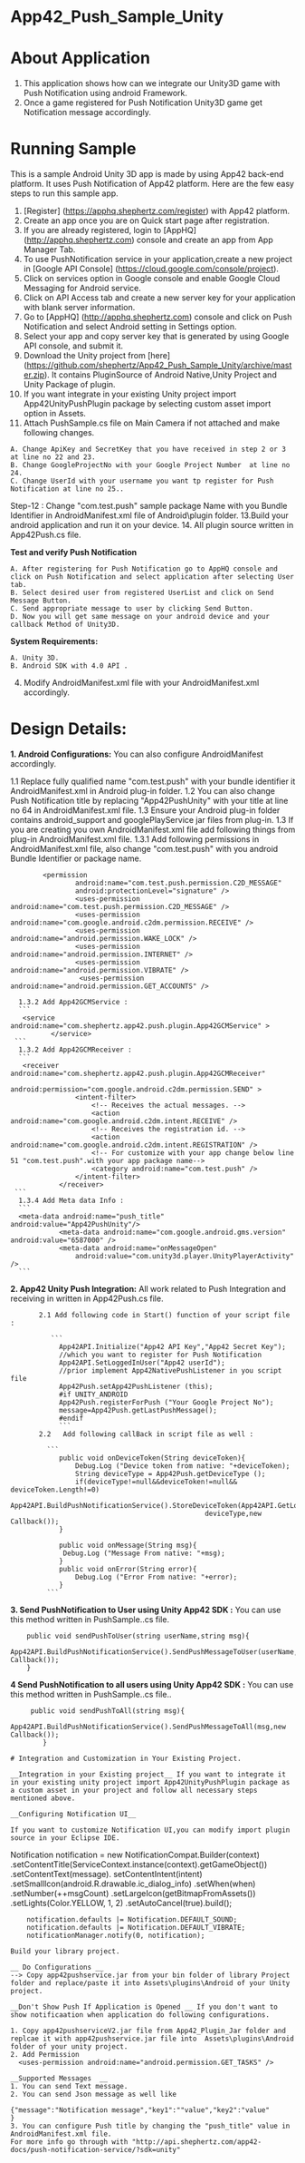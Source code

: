 App42_Push_Sample_Unity
=======================

# About Application

1. This application shows how can we integrate our Unity3D game with Push Notification using android Framework.
2. Once a game registered for Push Notification Unity3D game get Notification message accordingly.

# Running Sample

This is a sample Android Unity 3D app is made by using App42 back-end platform. It uses Push Notification of App42 platform.
Here are the few easy steps to run this sample app.

1. [Register] (https://apphq.shephertz.com/register) with App42 platform.
2. Create an app once you are on Quick start page after registration.
3. If you are already registered, login to [AppHQ] (http://apphq.shephertz.com) console and create an app from App Manager Tab.
4. To use PushNotification service in your application,create a new project in [Google API Console] (https://cloud.google.com/console/project).
5. Click on services option in Google console and enable Google Cloud Messaging for Android service.
6. Click on API Access tab and create a new server key for your application with blank server information.
7. Go to [AppHQ] (http://apphq.shephertz.com) console and click on Push Notification and select Android setting in Settings option.
8. Select your app and copy server key that is generated by using Google API console, and submit it.
9. Download the Unity project from [here] (https://github.com/shephertz/App42_Push_Sample_Unity/archive/master.zip). It contains PluginSource of Android Native,Unity Project and Unity Package of plugin.
10. If you want integrate in your existing Unity project import App42UnityPushPlugin package by selecting custom asset import option in Assets.
11. Attach PushSample.cs file on Main Camera if not attached and make following changes.

```
A. Change ApiKey and SecretKey that you have received in step 2 or 3 at line no 22 and 23.
B. Change GoogleProjectNo with your Google Project Number  at line no 24.
C. Change UserId with your username you want tp register for Push Notification at line no 25..
```
Step-12 : Change "com.test.push" sample package Name with you Bundle Identifier in AndroidManifest.xml file of Android\plugin 
folder.
13.Build your android application and run it on your device.
14. All plugin source written in App42Push.cs file.

__Test and verify Push Notification__
```
A. After registering for Push Notification go to AppHQ console and click on Push Notification and select application after selecting User tab.
B. Select desired user from registered UserList and click on Send Message Button.
C. Send appropriate message to user by clicking Send Button.
D. Now you will get same message on your android device and your callback Method of Unity3D.
```

__System Requirements:__
```
A. Unity 3D.
B. Android SDK with 4.0 API .
```

4. Modify AndroidManifest.xml file with your AndroidManifest.xml accordingly.


# Design Details:

__1. Android Configurations:__ You can also configure AndroidManifest accordingly. 

  1.1 Replace fully qualified name "com.test.push" with your bundle identifier it AndroidManifest.xml in Android plug-in folder.
  1.2 You can also change Push Notification title by replacing "App42PushUnity" with your title at line no 64 in AndroidManifest.xml file.
  1.3 Ensure your Android plug-in folder contains android_support and googlePlayService jar files from plug-in.
  1.3 If you are creating you own AndroidManifest.xml file add following things from plug-in AndroidManifest.xml file.
    1.3.1 Add following permissions in AndroidManifest.xml file, also change "com.test.push" with you android Bundle Identifier or package name.
```
        <permission
				android:name="com.test.push.permission.C2D_MESSAGE"
				android:protectionLevel="signature" />
				<uses-permission android:name="com.test.push.permission.C2D_MESSAGE" />
				<uses-permission android:name="com.google.android.c2dm.permission.RECEIVE" />
				<uses-permission android:name="android.permission.WAKE_LOCK" />
				<uses-permission android:name="android.permission.INTERNET" />
				<uses-permission android:name="android.permission.VIBRATE" />
				 <uses-permission android:name="android.permission.GET_ACCOUNTS" />
```
      1.3.2 Add App42GCMService :
	  ```
	   <service android:name="com.shephertz.app42.push.plugin.App42GCMService" > 
			  </service>
	 ```
	  1.3.2 Add App42GCMReceiver :
	  ```
	   <receiver android:name="com.shephertz.app42.push.plugin.App42GCMReceiver"
					android:permission="com.google.android.c2dm.permission.SEND" >
					<intent-filter>
						<!-- Receives the actual messages. -->
						<action android:name="com.google.android.c2dm.intent.RECEIVE" />
						<!-- Receives the registration id. -->
						<action android:name="com.google.android.c2dm.intent.REGISTRATION" />
						<!-- For customize with your app change below line 51 "com.test.push".with your app package name-->
						<category android:name="com.test.push" />
					</intent-filter>
				</receiver>
	 ```
	  1.3.4 Add Meta data Info :
	  ```
	  <meta-data android:name="push_title" android:value="App42PushUnity"/>
				<meta-data android:name="com.google.android.gms.version" android:value="6587000" />
				<meta-data android:name="onMessageOpen"
					android:value="com.unity3d.player.UnityPlayerActivity" />
	  ```
__2. App42 Unity Push Integration:__ All work related to Push Integration and receiving in written in App42Push.cs file. 

           2.1 Add following code in Start() function of your script file :
		  
		      ```
				App42API.Initialize("App42 API Key","App42 Secret Key");
				//which you want to register for Push Notification
				App42API.SetLoggedInUser("App42 userId");
				//prior implement App42NativePushListener in you script file
				App42Push.setApp42PushListener (this);
				#if UNITY_ANDROID
				App42Push.registerForPush ("Your Google Project No");
				message=App42Push.getLastPushMessage();
				#endif 
			    ```
		   2.2	 Add following callBack in script file as well :
		      
			 ```
			    public void onDeviceToken(String deviceToken){
					Debug.Log ("Device token from native: "+deviceToken);
					String deviceType = App42Push.getDeviceType ();
					if(deviceType!=null&&deviceToken!=null&& deviceToken.Length!=0)
						App42API.BuildPushNotificationService().StoreDeviceToken(App42API.GetLoggedInUser(),deviceToken,
                                                    deviceType,new Callback());
				}
				
			    public void onMessage(String msg){
				 Debug.Log ("Message From native: "+msg);
				}
				public void onError(String error){
					Debug.Log ("Error From native: "+error);
				}
			 ```
	  
__3. Send PushNotification to User using Unity App42 SDK :__ You can use this method written in PushSample..cs file.
 
```
	public void sendPushToUser(string userName,string msg){
		App42API.BuildPushNotificationService().SendPushMessageToUser(userName,msg,new Callback());
	}

```

__4 Send PushNotification to all users using Unity App42 SDK :__ You can use this method written in PushSample..cs file..
 
```
	 public void sendPushToAll(string msg){	
		 App42API.BuildPushNotificationService().SendPushMessageToAll(msg,new Callback());
        }

```

```
# Integration and Customization in Your Existing Project.

__Integration in your Existing project__ If you want to integrate it in your existing unity project import App42UnityPushPlugin package as a custom asset in your project and follow all necessary steps mentioned above.

__Configuring Notification UI__ 

If you want to customize Notification UI,you can modify import plugin source in your Eclipse IDE.

```
Notification notification = new NotificationCompat.Builder(context)
				.setContentTitle(ServiceContext.instance(context).getGameObject())
				.setContentText(message).
				 setContentIntent(intent)
				.setSmallIcon(android.R.drawable.ic_dialog_info)
				.setWhen(when)
				.setNumber(++msgCount)
				.setLargeIcon(getBitmapFromAssets())
				.setLights(Color.YELLOW, 1, 2)
				.setAutoCancel(true).build();

		notification.defaults |= Notification.DEFAULT_SOUND;
		notification.defaults |= Notification.DEFAULT_VIBRATE;
		notificationManager.notify(0, notification);
```
Build your library project.

__ Do Configurations __ 
--> Copy app42pushservice.jar from your bin folder of library Project folder and replace/paste it into Assets\plugins\Android of your Unity project.

__Don't Show Push If Application is Opened __ If you don't want to show notificaation when application do following configurations.

1. Copy app42pushserviceV2.jar file from App42_Plugin_Jar folder and replcae it with app42pushservice.jar file into  Assets\plugins\Android folder of your unity project.
2. Add Permission 
  <uses-permission android:name="android.permission.GET_TASKS" />
  
__Supported Messages  __
1. You can send Text message.
2. You can send Json message as well like

{"message":"Notification message","key1":""value","key2":"value"
}
3. You can configure Push title by changing the "push_title" value in AndroidManifest.xml file.
For more info go through with "http://api.shephertz.com/app42-docs/push-notification-service/?sdk=unity"
